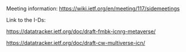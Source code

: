Meeting information: https://wiki.ietf.org/en/meeting/117/sidemeetings

Link to the I-Ds:

https://datatracker.ietf.org/doc/draft-fmbk-icnrg-metaverse/

https://datatracker.ietf.org/doc/draft-cw-multiverse-icn/

